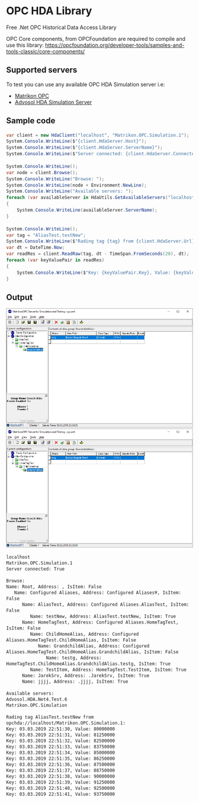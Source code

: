 # OPC HDA Library
Free .Net OPC Historical Data Access Library

OPC Core components, from OPCFoundation are required to compile and use this library:
https://opcfoundation.org/developer-tools/samples-and-tools-classic/core-components/

## Supported servers
To test you can use any available OPC HDA Simulation server i.e:
* [Matrikon OPC](https://www.matrikonopc.com/products/opc-drivers/opc-simulation-server.aspx)
* [Advosol HDA Simulation Server](https://advosol.com/topic/downloadFreeTools)

## Sample code
```csharp
var client = new HdaClient("localhost", "Matrikon.OPC.Simulation.1");
System.Console.WriteLine($"{client.HdaServer.Host}");
System.Console.WriteLine($"{client.HdaServer.ServerName}");
System.Console.WriteLine($"Server connected: {client.HdaServer.Connected}");

System.Console.WriteLine();
var node = client.Browse();
System.Console.WriteLine("Browse: ");
System.Console.WriteLine(node + Environment.NewLine);
System.Console.WriteLine("Available servers: ");
foreach (var availableServer in HdaUtils.GetAvailableServers("localhost"))
{
    System.Console.WriteLine(availableServer.ServerName);
}

System.Console.WriteLine();
var tag = "AliasTest.testNew";
System.Console.WriteLine($"Rading tag {tag} from {client.HdaServer.Url}:");
var dt = DateTime.Now;
var readRes = client.ReadRaw(tag, dt - TimeSpan.FromSeconds(20), dt);
foreach (var keyValuePair in readRes)
{
    System.Console.WriteLine($"Key: {keyValuePair.Key}, Value: {keyValuePair.Value}");
}
```

## Output
![Matrikon OPC Simulation Server](matrikonSimulation.png)
<img src="matrikonSimulation.png" alt="Matrikon OPC Simulation Server" width="886px">

```
localhost
Matrikon.OPC.Simulation.1
Server connected: True

Browse:
Name: Root, Address: , IsItem: False
   Name: Configured Aliases, Address: Configured Aliases¥, IsItem: False
      Name: AliasTest, Address: Configured Aliases.AliasTest, IsItem: False
         Name: testNew, Address: AliasTest.testNew, IsItem: True
      Name: HomeTagTest, Address: Configured Aliases.HomeTagTest, IsItem: False
         Name: ChildHomeAlias, Address: Configured Aliases.HomeTagTest.ChildHomeAlias, IsItem: False
            Name: GrandchildAlias, Address: Configured Aliases.HomeTagTest.ChildHomeAlias.GrandchildAlias, IsItem: False
               Name: testg, Address: HomeTagTest.ChildHomeAlias.GrandchildAlias.testg, IsItem: True
         Name: TestItem, Address: HomeTagTest.TestItem, IsItem: True
      Name: JarekSrv, Address: .JarekSrv, IsItem: True
      Name: jjjj, Address: .jjjj, IsItem: True

Available servers:
Advosol.HDA.Net4.Test.6
Matrikon.OPC.Simulation

Rading tag AliasTest.testNew from opchda://localhost/Matrikon.OPC.Simulation.1:
Key: 03.03.2019 22:51:30, Value: 80000000
Key: 03.03.2019 22:51:31, Value: 81250000
Key: 03.03.2019 22:51:32, Value: 82500000
Key: 03.03.2019 22:51:33, Value: 83750000
Key: 03.03.2019 22:51:34, Value: 85000000
Key: 03.03.2019 22:51:35, Value: 86250000
Key: 03.03.2019 22:51:36, Value: 87500000
Key: 03.03.2019 22:51:37, Value: 88750000
Key: 03.03.2019 22:51:38, Value: 90000000
Key: 03.03.2019 22:51:39, Value: 91250000
Key: 03.03.2019 22:51:40, Value: 92500000
Key: 03.03.2019 22:51:41, Value: 93750000

```
